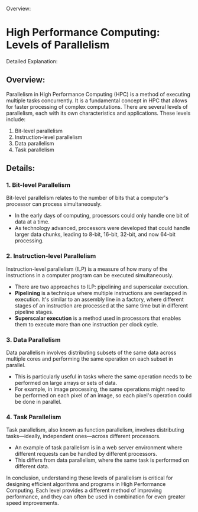 Overview:
# High Performance Computing: Levels of Parallelism
Detailed Explanation:

## Overview:

Parallelism in High Performance Computing (HPC) is a method of executing multiple tasks concurrently. It is a fundamental concept in HPC that allows for faster processing of complex computations. There are several levels of parallelism, each with its own characteristics and applications. These levels include:

1. Bit-level parallelism
2. Instruction-level parallelism
3. Data parallelism
4. Task parallelism

## Details:

### **1. Bit-level Parallelism**

Bit-level parallelism relates to the number of bits that a computer's processor can process simultaneously. 

- In the early days of computing, processors could only handle one bit of data at a time. 
- As technology advanced, processors were developed that could handle larger data chunks, leading to 8-bit, 16-bit, 32-bit, and now 64-bit processing.

### **2. Instruction-level Parallelism**

Instruction-level parallelism (ILP) is a measure of how many of the instructions in a computer program can be executed simultaneously.

- There are two approaches to ILP: pipelining and superscalar execution.
- **Pipelining** is a technique where multiple instructions are overlapped in execution. It's similar to an assembly line in a factory, where different stages of an instruction are processed at the same time but in different pipeline stages.
- **Superscalar execution** is a method used in processors that enables them to execute more than one instruction per clock cycle.

### **3. Data Parallelism**

Data parallelism involves distributing subsets of the same data across multiple cores and performing the same operation on each subset in parallel.

- This is particularly useful in tasks where the same operation needs to be performed on large arrays or sets of data.
- For example, in image processing, the same operations might need to be performed on each pixel of an image, so each pixel's operation could be done in parallel.

### **4. Task Parallelism**

Task parallelism, also known as function parallelism, involves distributing tasks—ideally, independent ones—across different processors.

- An example of task parallelism is in a web server environment where different requests can be handled by different processors.
- This differs from data parallelism, where the same task is performed on different data.

In conclusion, understanding these levels of parallelism is critical for designing efficient algorithms and programs in High Performance Computing. Each level provides a different method of improving performance, and they can often be used in combination for even greater speed improvements.
